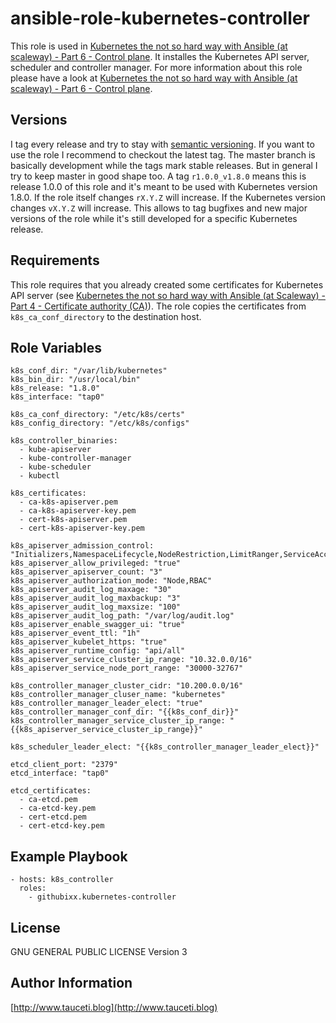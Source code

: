 ansible-role-kubernetes-controller
==================================

This role is used in [Kubernetes the not so hard way with Ansible (at scaleway) - Part 6 - Control plane](https://www.tauceti.blog/post/kubernetes-the-not-so-hard-way-with-ansible-at-scaleway-part-6/). It installes the Kubernetes API server, scheduler and controller manager. For more information about this role please have a look at [Kubernetes the not so hard way with Ansible (at scaleway) - Part 6 - Control plane](https://www.tauceti.blog/post/kubernetes-the-not-so-hard-way-with-ansible-at-scaleway-part-6/).

Versions
--------

I tag every release and try to stay with [semantic versioning](http://semver.org). If you want to use the role I recommend to checkout the latest tag. The master branch is basically development while the tags mark stable releases. But in general I try to keep master in good shape too. A tag `r1.0.0_v1.8.0` means this is release 1.0.0 of this role and it's meant to be used with Kubernetes version 1.8.0. If the role itself changes `rX.Y.Z` will increase. If the Kubernetes version changes `vX.Y.Z` will increase. This allows to tag bugfixes and new major versions of the role while it's still developed for a specific Kubernetes release.

Requirements
------------

This role requires that you already created some certificates for Kubernetes API server (see [Kubernetes the not so hard way with Ansible (at Scaleway) - Part 4 - Certificate authority (CA)](https://www.tauceti.blog/post/kubernetes-the-not-so-hard-way-with-ansible-at-scaleway-part-4/)). The role copies the certificates from `k8s_ca_conf_directory` to the destination host.

Role Variables
--------------

```
k8s_conf_dir: "/var/lib/kubernetes"
k8s_bin_dir: "/usr/local/bin"
k8s_release: "1.8.0"
k8s_interface: "tap0"

k8s_ca_conf_directory: "/etc/k8s/certs"
k8s_config_directory: "/etc/k8s/configs"

k8s_controller_binaries:
  - kube-apiserver
  - kube-controller-manager
  - kube-scheduler
  - kubectl

k8s_certificates:
  - ca-k8s-apiserver.pem
  - ca-k8s-apiserver-key.pem
  - cert-k8s-apiserver.pem
  - cert-k8s-apiserver-key.pem

k8s_apiserver_admission_control: "Initializers,NamespaceLifecycle,NodeRestriction,LimitRanger,ServiceAccount,DefaultStorageClass,ResourceQuota"
k8s_apiserver_allow_privileged: "true"
k8s_apiserver_apiserver_count: "3"
k8s_apiserver_authorization_mode: "Node,RBAC"
k8s_apiserver_audit_log_maxage: "30"
k8s_apiserver_audit_log_maxbackup: "3"
k8s_apiserver_audit_log_maxsize: "100"
k8s_apiserver_audit_log_path: "/var/log/audit.log"
k8s_apiserver_enable_swagger_ui: "true"
k8s_apiserver_event_ttl: "1h"
k8s_apiserver_kubelet_https: "true"
k8s_apiserver_runtime_config: "api/all"
k8s_apiserver_service_cluster_ip_range: "10.32.0.0/16"
k8s_apiserver_service_node_port_range: "30000-32767"

k8s_controller_manager_cluster_cidr: "10.200.0.0/16"
k8s_controller_manager_cluser_name: "kubernetes"
k8s_controller_manager_leader_elect: "true"
k8s_controller_manager_conf_dir: "{{k8s_conf_dir}}"
k8s_controller_manager_service_cluster_ip_range: "{{k8s_apiserver_service_cluster_ip_range}}"

k8s_scheduler_leader_elect: "{{k8s_controller_manager_leader_elect}}"

etcd_client_port: "2379"
etcd_interface: "tap0"

etcd_certificates:
  - ca-etcd.pem
  - ca-etcd-key.pem
  - cert-etcd.pem
  - cert-etcd-key.pem
```

Example Playbook
----------------

```
- hosts: k8s_controller
  roles:
    - githubixx.kubernetes-controller
```

License
-------

GNU GENERAL PUBLIC LICENSE Version 3

Author Information
------------------

[http://www.tauceti.blog](http://www.tauceti.blog)

